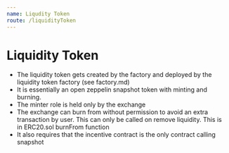 ```yaml
---
name: Liqudity Token
route: /liquidityToken
---
```

# Liquidity Token
* The liquidity token gets created by the factory and deployed by the liquidity token factory (see factory.md) 
* It is essentially an open zeppelin snapshot token with minting and burning.
* The minter role is held only by the exchange
* The exchange can burn from without permission to avoid an extra transaction by user. This can only be called on remove liquidity. This is in ERC20.sol burnFrom function
* It also requires that the incentive contract is the only contract calling snapshot